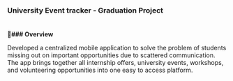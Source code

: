 ### University Event tracker - Graduation Project<br><br>

<b>📌### Overview </b>

Developed a centralized mobile application to solve the problem of students missing out on important opportunities due to scattered communication. 
The app brings together all internship offers, university events, workshops, and volunteering opportunities into one easy to access platform. 
